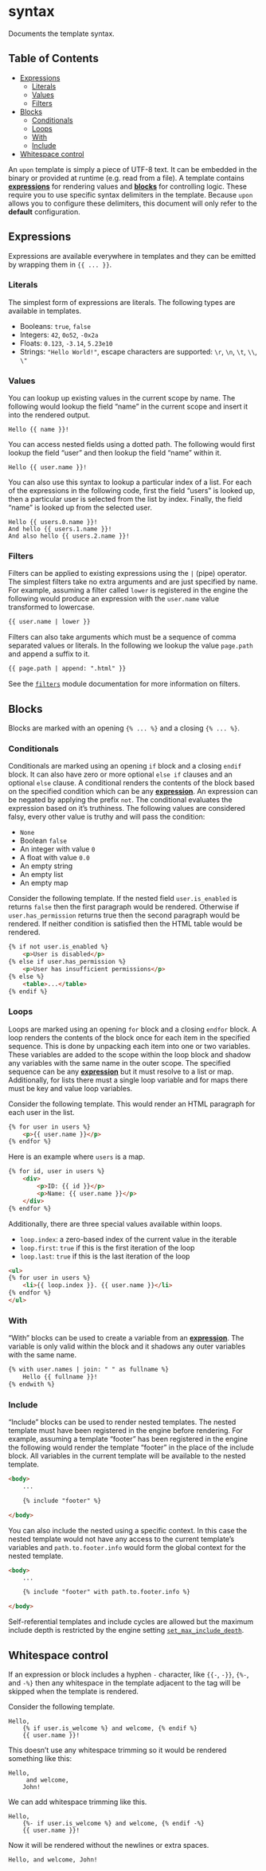 <!-- Generated by cargo-onedoc. DO NOT EDIT. -->

# syntax

Documents the template syntax.

## Table of Contents

- [Expressions](#expressions)
  - [Literals](#literals)
  - [Values](#values)
  - [Filters](#filters)
- [Blocks](#blocks)
  - [Conditionals](#conditionals)
  - [Loops](#loops)
  - [With](#with)
  - [Include](#include)
- [Whitespace control](#whitespace-control)


An `upon` template is simply a piece of UTF-8 text. It can be embedded in
the binary or provided at runtime (e.g. read from a file). A template
contains [**expressions**](#expressions) for rendering values and
[**blocks**](#blocks) for controlling logic. These require you to use
specific syntax delimiters in the template. Because `upon` allows you to
configure these delimiters, this document will only refer to the
**default** configuration.

## Expressions

Expressions are available everywhere in templates and they can be emitted by
wrapping them in `{{ ... }}`.

### Literals

The simplest form of expressions are literals. The following types are
available in templates.

- Booleans: `true`, `false`
- Integers: `42`, `0o52`, `-0x2a`
- Floats: `0.123`, `-3.14`, `5.23e10`
- Strings: `"Hello World!"`, escape characters are supported: `\r`, `\n`,
  `\t`, `\\`, `\"`

### Values

You can lookup up existing values in the current scope by name. The
following would lookup the field “name” in the current scope and insert it
into the rendered output.

```text
Hello {{ name }}!
```

You can access nested fields using a dotted path. The following would first
lookup the field “user” and then lookup the field “name” within it.

```text
Hello {{ user.name }}!
```

You can also use this syntax to lookup a particular index of a list. For
each of the expressions in the following code, first the field “users” is
looked up, then a particular user is selected from the list by index.
Finally, the field “name” is looked up from the selected user.

```text
Hello {{ users.0.name }}!
And hello {{ users.1.name }}!
And also hello {{ users.2.name }}!
```

### Filters

Filters can be applied to existing expressions using the `|` (pipe)
operator. The simplest filters take no extra arguments and are just
specified by name. For example, assuming a filter called `lower` is
registered in the engine the following would produce an expression with the
`user.name` value transformed to lowercase.

```html
{{ user.name | lower }}
```

Filters can also take arguments which must be a sequence of comma separated
values or literals. In the following we lookup the value `page.path` and
append a suffix to it.

```html
{{ page.path | append: ".html" }}
```

See the [`filters`][filters] module documentation for more
information on filters.

## Blocks

Blocks are marked with an opening `{% ... %}` and a closing `{% ... %}`.

### Conditionals

Conditionals are marked using an opening `if` block and a closing `endif`
block. It can also have zero or more optional `else if` clauses and an
optional `else` clause. A conditional renders the contents of the block
based on the specified condition which can be any
[**expression**](#expressions). An expression can be negated by applying the
prefix `not`. The conditional evaluates the expression based on it’s
truthiness. The following values are considered falsy, every other value is
truthy and will pass the condition:

- `None`
- Boolean `false`
- An integer with value `0`
- A float with value `0.0`
- An empty string
- An empty list
- An empty map

Consider the following template. If the nested field `user.is_enabled` is
returns `false` then the first paragraph would be rendered. Otherwise if
`user.has_permission` returns true then the second paragraph would be
rendered. If neither condition is satisfied then the HTML table would be
rendered.

```html
{% if not user.is_enabled %}
    <p>User is disabled</p>
{% else if user.has_permission %}
    <p>User has insufficient permissions</p>
{% else %}
    <table>...</table>
{% endif %}
```

### Loops

Loops are marked using an opening `for` block and a closing `endfor` block.
A loop renders the contents of the block once for each item in the specified
sequence. This is done by unpacking each item into one or two variables.
These variables are added to the scope within the loop block and shadow any
variables with the same name in the outer scope. The specified sequence can
be any [**expression**](#expressions) but it must resolve to a list or map.
Additionally, for lists there must a single loop variable and for maps there
must be key and value loop variables.

Consider the following template. This would render an HTML paragraph for
each user in the list.

```html
{% for user in users %}
    <p>{{ user.name }}</p>
{% endfor %}
```

Here is an example where `users` is a map.

```html
{% for id, user in users %}
    <div>
        <p>ID: {{ id }}</p>
        <p>Name: {{ user.name }}</p>
    </div>
{% endfor %}
```

Additionally, there are three special values available within loops.

- `loop.index`: a zero-based index of the current value in the iterable
- `loop.first`: `true` if this is the first iteration of the loop
- `loop.last`: `true` if this is the last iteration of the loop

```html
<ul>
{% for user in users %}
    <li>{{ loop.index }}. {{ user.name }}</li>
{% endfor %}
</ul>
```

### With

“With” blocks can be used to create a variable from an
[**expression**](#expressions). The variable is only valid within the block
and it shadows any outer variables with the same name.

```html
{% with user.names | join: " " as fullname %}
    Hello {{ fullname }}!
{% endwith %}
```

### Include

“Include” blocks can be used to render nested templates. The nested template
must have been registered in the engine before rendering. For example,
assuming a template “footer” has been registered in the engine the following
would render the template “footer” in the place of the include block. All
variables in the current template will be available to the nested template.

```html
<body>
    ...

    {% include "footer" %}

</body>
```

You can also include the nested using a specific context. In this case the
nested template would not have any access to the current template’s
variables and `path.to.footer.info` would form the global context for the
nested template.

```html
<body>
    ...

    {% include "footer" with path.to.footer.info %}

</body>
```

Self-referential templates and include cycles are allowed but the maximum
include depth is restricted by the engine setting
[`set_max_include_depth`][set_max_include_depth].

## Whitespace control

If an expression or block includes a hyphen `-` character, like `{{-`,
`-}}`, `{%-`, and `-%}` then any whitespace in the template adjacent to the
tag will be skipped when the template is rendered.

Consider the following template.

```text
Hello,
    {% if user.is_welcome %} and welcome, {% endif %}
    {{ user.name }}!
```

This doesn’t use any whitespace trimming so it would be rendered something
like this:

```text
Hello,
     and welcome,
    John!
```

We can add whitespace trimming like this.

```text
Hello,
    {%- if user.is_welcome %} and welcome, {% endif -%}
    {{ user.name }}!
```

Now it will be rendered without the newlines or extra spaces.

```text
Hello, and welcome, John!
```


[filters]: https://docs.rs/upon/latest/upon/filters/index.html
[set_max_include_depth]: https://docs.rs/upon/latest/upon/struct.Engine.html#method.set_max_include_depth
